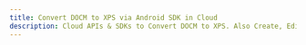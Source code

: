 ---title: Convert DOCM to XPS via Android SDK in Clouddescription: Cloud APIs & SDKs to Convert DOCM to XPS. Also Create, Edit & Render Microsoft Word & OpenOffice documents in the Cloud.---